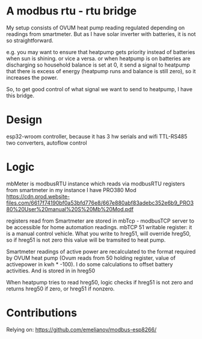 # A modbus rtu - rtu bridge

My setup consists of OVUM heat pump reading regulated depending on readings from smartmeter.
But as I have solar inverter with batteries, it is not so straightforward. 

e.g. you may want to ensure that heatpump gets priority instead of batteries when sun is shining. or vice a versa.
or when heatpump is on batteries are discharging so household balance is set at 0, it send a signal to heatpump that there is excess of energy
(heatpump runs and balance is still zero), so it increases the power.

So, to get good control of what signal we want to send to heatpump, I have this bridge.

# Design
esp32-wroom controller, because it has 3 hw serials and wifi
TTL-RS485 two converters, autoflow control

# Logic
mbMeter is modbusRTU instance which reads via modbusRTU registers from smartmeter
in my instance I have PRO380 Mod
https://cdn.prod.website-files.com/6617f74190bf0a53bfd776e8/667e880abf83adebc352e6b9_PRO380%20User%20manual%20S%20Mb%20Mod.pdf

registers read from Smartmeter are stored in mbTcp - modbusTCP server to be accessible for home automation readings.
mbTCP 51 writable register: it is a manual control vehicle. What you write to hreg51, will override hreg50, so if hreg51 is not zero this value will be tramsited to heat pump.

Smartmeter readings of active power are recalculated to the format required by OVUM heat pump (Ovum reads from 50 holding register, value of activepower in kwh * -100).
I do some calculations to offset battery activities. And is stored in in hreg50

When heatpump tries to read hreg50, logic checks if hreg51 is not zero and returns hreg50 if zero, or hreg51 if nonzero.

# Contributions
Relying on:
https://github.com/emelianov/modbus-esp8266/
